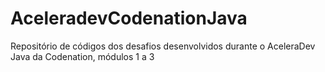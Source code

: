 # AceleradevCodenationJava

Repositório de códigos dos desafios desenvolvidos durante o AceleraDev Java da Codenation, módulos 1 a 3
